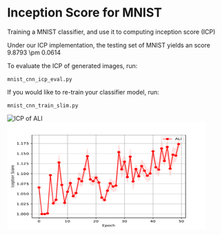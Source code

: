# Inception Score for MNIST

Training a MNIST classifier, and use it to computing inception score (ICP)

Under our ICP implementation, the testing set of MNIST yields an score 9.8793 \pm 0.0614

To evaluate the ICP of generated images, run:

    mnist_cnn_icp_eval.py
    
    
If you would like to re-train your classifier model, run:

    mnist_cnn_train_slim.py
    
    
![ICP of ALI](MNIST_Inception_Score/)
<img src="./icp_plot.pdf" data-canonical-src="./icp_plot.pdf" width="460" height="250" />
